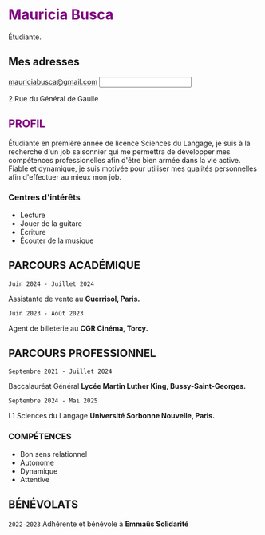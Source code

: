 # <span style="color: purple;">Mauricia Busca</span>
Étudiante.
## Mes adresses
<label for="email">mauriciabusca@gmail.com</label>
<input type="email" id="email" name="email">

2 Rue du Général de Gaulle


## <span style="color: purple;">PROFIL</span>

Étudiante en première année de licence Sciences du Langage, je suis à la recherche d'un job saisonnier qui me permettra de développer mes compétences professionelles afin d'être bien armée dans la vie active.
Fiable et dynamique, je suis motivée pour utiliser mes qualités personnelles afin d'effectuer au mieux mon job.



### Centres d'intérêts

- Lecture
- Jouer de la guitare
- Écriture
- Écouter de la musique


## PARCOURS ACADÉMIQUE

`Juin 2024 - Juillet 2024`

Assistante de vente au
__Guerrisol, Paris.__

`Juin 2023 - Août 2023`

Agent de billeterie au
__CGR Cinéma, Torcy.__

## PARCOURS PROFESSIONNEL

`Septembre 2021 - Juillet 2024`

Baccalauréat Général
__Lycée Martin Luther King, Bussy-Saint-Georges.__


`Septembre 2024 - Mai 2025`

L1 Sciences du Langage 
__Université Sorbonne Nouvelle, Paris.__



### COMPÉTENCES
- Bon sens relationnel
- Autonome
- Dynamique
- Attentive


## BÉNÉVOLATS

`2022-2023`
Adhérente et bénévole à
__Emmaüs Solidarité__ 



<!-- ### Footer

Avril 2025 -->



